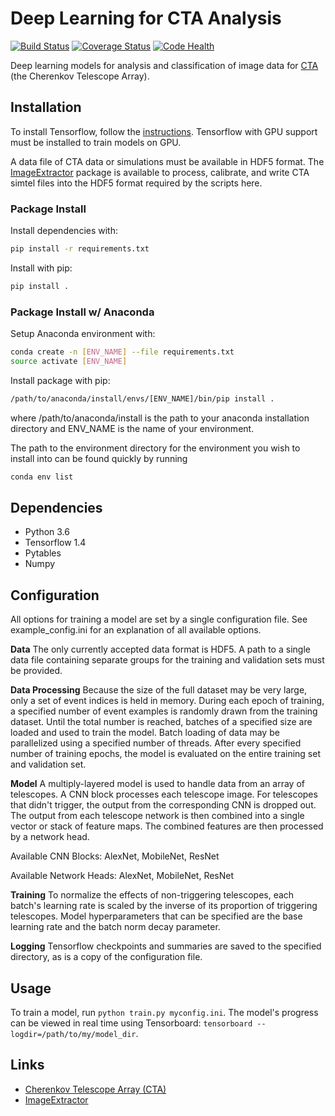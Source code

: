 # Deep Learning for CTA Analysis

[![Build Status](https://travis-ci.org/bryankim96/deep-learning-CTA.svg?branch=master)](https://travis-ci.org/bryankim96/deep-learning-CTA) [![Coverage Status](https://coveralls.io/repos/github/bryankim96/deep-learning-CTA/badge.svg?branch=master)](https://coveralls.io/github/bryankim96/deep-learning-CTA?branch=master) [![Code Health](https://landscape.io/github/bryankim96/deep-learning-CTA/master/landscape.svg?style=flat)](https://landscape.io/github/bryankim96/deep-learning-CTA/master)



Deep learning models for analysis and classification of image data for [CTA](https://www.cta-observatory.org/) (the Cherenkov Telescope Array).

## Installation

To install Tensorflow, follow the [instructions](https://www.tensorflow.org/install/). 
Tensorflow with GPU support must be installed to train models on GPU.

A data file of CTA data or simulations must be available in HDF5 format. 
The [ImageExtractor](https://github.com/bryankim96/image-extractor) package is available to process, calibrate, and write CTA simtel files into the HDF5 format required by the scripts here.

### Package Install

Install dependencies with:

```bash
pip install -r requirements.txt
```

Install with pip:

```bash
pip install .
```

### Package Install w/ Anaconda

Setup Anaconda environment with:

```bash
conda create -n [ENV_NAME] --file requirements.txt
source activate [ENV_NAME]
```

Install package with pip:

```bash
/path/to/anaconda/install/envs/[ENV_NAME]/bin/pip install .
```
where /path/to/anaconda/install is the path to your anaconda installation directory and ENV\_NAME is the name of your environment.

The path to the environment directory for the environment you wish to install into can be found quickly by running

```bash
conda env list
```

## Dependencies

- Python 3.6
- Tensorflow 1.4
- Pytables
- Numpy

## Configuration

All options for training a model are set by a single configuration file. 
See example_config.ini for an explanation of all available options.

**Data**
The only currently accepted data format is HDF5.
A path to a single data file containing separate groups for the training and validation sets must be provided.

**Data Processing**
Because the size of the full dataset may be very large, only a set of event indices is held in memory.
During each epoch of training, a specified number of event examples is randomly drawn from the training dataset.
Until the total number is reached, batches of a specified size are loaded and used to train the model.
Batch loading of data may be parallelized using a specified number of threads.
After every specified number of training epochs, the model is evaluated on the entire training set and validation set.

**Model**
A multiply-layered model is used to handle data from an array of telescopes.
A CNN block processes each telescope image.
For telescopes that didn't trigger, the output from the corresponding CNN is dropped out.
The output from each telescope network is then combined into a single vector or stack of feature maps.
The combined features are then processed by a network head.

Available CNN Blocks: AlexNet, MobileNet, ResNet

Available Network Heads: AlexNet, MobileNet, ResNet

**Training**
To normalize the effects of non-triggering telescopes, each batch's learning rate is scaled by the inverse of its proportion of triggering telescopes.
Model hyperparameters that can be specified are the base learning rate and the batch norm decay parameter.

**Logging**
Tensorflow checkpoints and summaries are saved to the specified directory, as is a copy of the configuration file.

## Usage

To train a model, run `python train.py myconfig.ini`. 
The model's progress can be viewed in real time using Tensorboard: `tensorboard --logdir=/path/to/my/model_dir`.

## Links

- [Cherenkov Telescope Array (CTA)](https://www.cta-observatory.org/)
- [ImageExtractor](https://github.com/bryankim96/image-extractor) 
